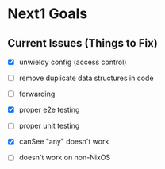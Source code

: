# Next1 Goals

## Current Issues (Things to Fix)

- [x] unwieldy config (access control)
- [ ] remove duplicate data structures in code
- [ ] forwarding
- [x] proper e2e testing
- [ ] proper unit testing
- [x] canSee "any" doesn't work
- [ ] doesn't work on non-NixOS

